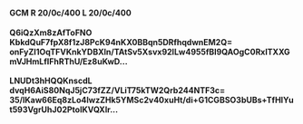#### GCM R 20/0c/400 L 20/0c/400
**Q6iQzXm8zAfToFNO**<br/>**KbkdQuF7fpX8f1zJ8PcK94nKX0BBqn5DRfhqdwnEM2Q=**<br/>**onFyZI1OqTFVKnkYDBXln/TAtSv5Xsvx92lLw4955fBI9QAOgC0RxlTXXGmVJHmLfIFhRThU/Ez8uKwD...**<br/><br/>
**LNUDt3hHQQKnscdL**<br/>**dvqH6AiS80NqJ5jC73fZZ/VLiT75kTW2Qrb244NTF3c=**<br/>**35/lKaw66Eq8zLo4lwzZHk5YMSc2v40xuHt/di+G1CGBSO3bUBs+TfHIYut593VgrUhJ02PtolKVQXIr...**